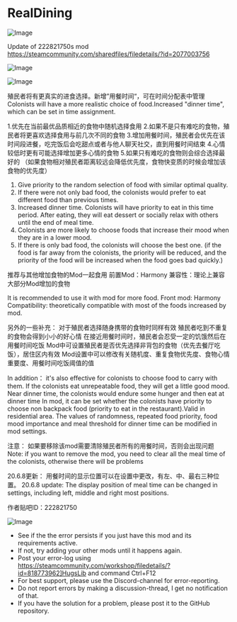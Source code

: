# RealDining

![Image](https://i.imgur.com/buuPQel.png)

Update of 222821750s mod
https://steamcommunity.com/sharedfiles/filedetails/?id=2077003756

![Image](https://i.imgur.com/pufA0kM.png)

	
![Image](https://i.imgur.com/Z4GOv8H.png)

殖民者将有更真实的进食选择。新增”用餐时间“，可在时间分配表中管理
Colonists will have a more realistic choice of food.Increased "dinner time", which can be set in time assignment. 

1.优先在当前最优品质相近的食物中随机选择食用
2.如果不是只有难吃的食物，殖民者将更喜欢选择食用与前几次不同的食物
3.增加用餐时间，殖民者会优先在该时间段进餐，吃完饭后会吃甜点或者与他人聊天社交，直到用餐时间结束
4.心情较低时更有可能选择增加更多心情的食物 
5.如果只有难吃的食物则会综合选择最好的
（如果食物相对殖民者距离较远会降低优先度，食物快变质的时候会增加该食物的优先度）

1. Give priority to the random selection of food with similar optimal quality.
2. If there were not only bad food, the colonists would prefer to eat different food than previous times.
3. Increased dinner time. Colonists will have priority to eat in this time period. After eating, they will eat dessert or socially relax with others until the end of meal time.
4. Colonists are more likely to choose foods that increase their mood when they are in a lower mood.
5. If there is only bad food, the colonists will choose the best one.
 (if the food is far away from the colonists, the priority will be reduced, and the priority of the food will be increased when the food goes bad quickly.)

推荐与其他增加食物的Mod一起食用
前置Mod：Harmony
兼容性：理论上兼容大部分Mod增加的食物

It is recommended to use it with mod for more food.
Front mod: Harmony
Compatibility: theoretically compatible with most of the foods increased by mod.

另外的一些补充：
对于殖民者选择随身携带的食物时同样有效
殖民者吃到不重复的食物会得到小小的好心情
在接近用餐时间时，殖民者会忍受一定的饥饿然后在用餐时间吃饭
Mod中可设置殖民者是否优先选择非背包的食物（优先去餐厅吃饭），居住区内有效
Mod设置中可以修改有关随机度、重复食物优先度、食物心情重要度、用餐时间吃饭阈值的值

In addition：
it's also effective for colonists to choose food to carry with them.
If the colonists eat unrepeatable food, they will get a little good mood.
Near dinner time, the colonists would endure some hunger and then eat at dinner time
In mod, it can be set whether the colonists have priority to choose non backpack food (priority to eat in the restaurant).Valid in residential area.
The values of randomness, repeated food priority, food mood importance and meal threshold for dinner time can be modified in mod settings.

注意：
如果要移除该mod需要清除殖民者所有的用餐时间，否则会出现问题
Note: 
if you want to remove the mod, you need to clear all the meal time of the colonists, otherwise there will be problems

20.6.8更新：
用餐时间的显示位置可以在设置中更改，有左、中、最右三种位置。
20.6.8 update:
The display position of meal time can be changed in settings, including left, middle and right most positions.

作者贴吧ID：222821750

![Image](https://i.imgur.com/PwoNOj4.png)



-  See if the the error persists if you just have this mod and its requirements active.
-  If not, try adding your other mods until it happens again.
-  Post your error-log using https://steamcommunity.com/workshop/filedetails/?id=818773962]HugsLib and command Ctrl+F12
-  For best support, please use the Discord-channel for error-reporting.
-  Do not report errors by making a discussion-thread, I get no notification of that.
-  If you have the solution for a problem, please post it to the GitHub repository.




